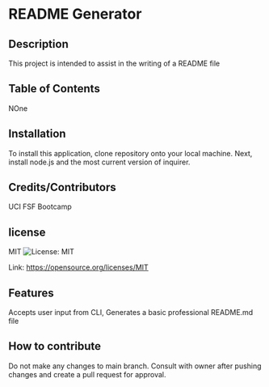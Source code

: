 # README Generator

## Description
This project is intended to assist in the writing of a README file
    
## Table of Contents
NOne
    
## Installation
To install this application, clone repository onto your local machine. Next, install node.js and the most current version of inquirer.
    
## Credits/Contributors
UCI FSF Bootcamp

## license
MIT ![License: MIT](https://img.shields.io/badge/License-MIT-yellow.svg)

Link: https://opensource.org/licenses/MIT

## Features
Accepts user input from CLI, Generates a basic professional README.md file
    
## How to contribute
Do not make any changes to main branch. Consult with owner after pushing changes and create a pull request for approval.
